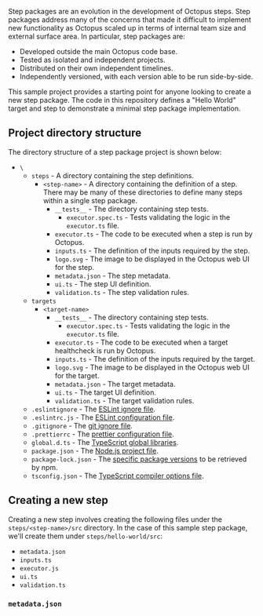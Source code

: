 Step packages are an evolution in the development of Octopus steps. Step packages address many of the concerns that made it difficult to implement new functionality as Octopus scaled up in terms of internal team size and external surface area. In particular, step packages are:

* Developed outside the main Octopus code base.
* Tested as isolated and independent projects.
* Distributed on their own independent timelines.
* Independently versioned, with each version able to be run side-by-side.

This sample project provides a starting point for anyone looking to create a new step package. The code in this repository defines a "Hello World" target and step to demonstrate a minimal step package implementation.

## Project directory structure

The directory structure of a step package project is shown below:

* `\`
  * `steps` - A directory containing the step definitions.
    * `<step-name>` - A directory containing the definition of a step. There may be many of these directories to define many steps within a single step package.
      * `__tests__` - The directory containing step tests.
        * `executor.spec.ts` - Tests validating the logic in the `executor.ts` file.
      * `executor.ts` - The code to be executed when a step is run by Octopus.
      * `inputs.ts` - The definition of the inputs required by the step.
      * `logo.svg` - The image to be displayed in the Octopus web UI for the step.
      * `metadata.json` - The step metadata.
      * `ui.ts` - The step UI definition.
      * `validation.ts` - The step validation rules.
  * `targets`
    * `<target-name>`
      * `__tests__` - The directory containing step tests.
        * `executor.spec.ts` - Tests validating the logic in the `executor.ts` file.
      * `executor.ts` - The code to be executed when a target healthcheck is run by Octopus.
      * `inputs.ts` - The definition of the inputs required by the target.
      * `logo.svg` - The image to be displayed in the Octopus web UI for the target.
      * `metadata.json` - The target metadata.
      * `ui.ts` - The target UI definition.
      * `validation.ts` - The target validation rules.
  * `.eslintignore` - The [ESLint ignore file](https://eslint.org/docs/user-guide/configuring/ignoring-code#the-eslintignore-file).
  * `.eslintrc.js` - The [ESLint configuration file](https://eslint.org/docs/user-guide/configuring/).
  * `.gitignore` - The [git ignore file](https://git-scm.com/docs/gitignore).
  * `.prettierrc` - The [prettier configuration file](https://prettier.io/docs/en/configuration.html).
  * `global.d.ts` - The [TypeScript global libraries](https://www.typescriptlang.org/docs/handbook/declaration-files/templates/global-d-ts.html).
  * `package.json` - The [Node.js project file](https://nodejs.org/en/knowledge/getting-started/npm/what-is-the-file-package-json/).
  * `package-lock.json` - The [specific package versions](https://docs.npmjs.com/cli/v7/configuring-npm/package-lock-json) to be retrieved by npm.
  * `tsconfig.json` - The [TypeScript compiler options file](https://www.typescriptlang.org/docs/handbook/tsconfig-json.html).

## Creating a new step

Creating a new step involves creating the following files under the `steps/<step-name>/src` directory. In the case of this sample step package, we'll create them under `steps/hello-world/src`:

* `metadata.json`
* `inputs.ts`
* `executor.js`
* `ui.ts`
* `validation.ts`

### `metadata.json`


